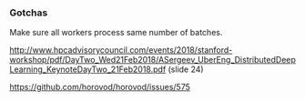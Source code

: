 ### Gotchas

Make sure all workers process same number of batches.

http://www.hpcadvisorycouncil.com/events/2018/stanford-workshop/pdf/DayTwo_Wed21Feb2018/ASergeev_UberEng_DistributedDeepLearning_KeynoteDayTwo_21Feb2018.pdf (slide 24)

https://github.com/horovod/horovod/issues/575